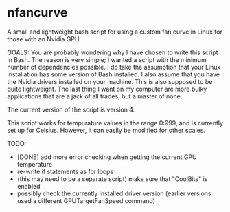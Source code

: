 # nfancurve
A small and lightweight bash script for using a custom fan curve in Linux for those with an Nvidia GPU.

GOALS:
You are probably wondering why I have chosen to write this script in Bash. The reason is very simple; I wanted a script with the minimum number of dependencies possible. I do take the assumption that your Linux installation has some version of Bash installed. I also assume that you have the Nvidia drivers installed on your machine.
This is also supposed to be quite lightweight. The last thing I want on my computer are more bulky applications that are a jack of all trades, but a master of none.

The current version of the script is version 4.

This script works for tempurature values in the range 0:999, and is currently set up for Celsius. However, it can easily be modified for other scales.

TODO:
- [DONE] add more error checking when getting the current GPU temperature
- re-write if statements as for loops
- (this may need to be a separate script) make sure that "CoolBits" is enabled
- possibly check the currently installed driver version (earlier versions used a different GPUTargetFanSpeed command)
